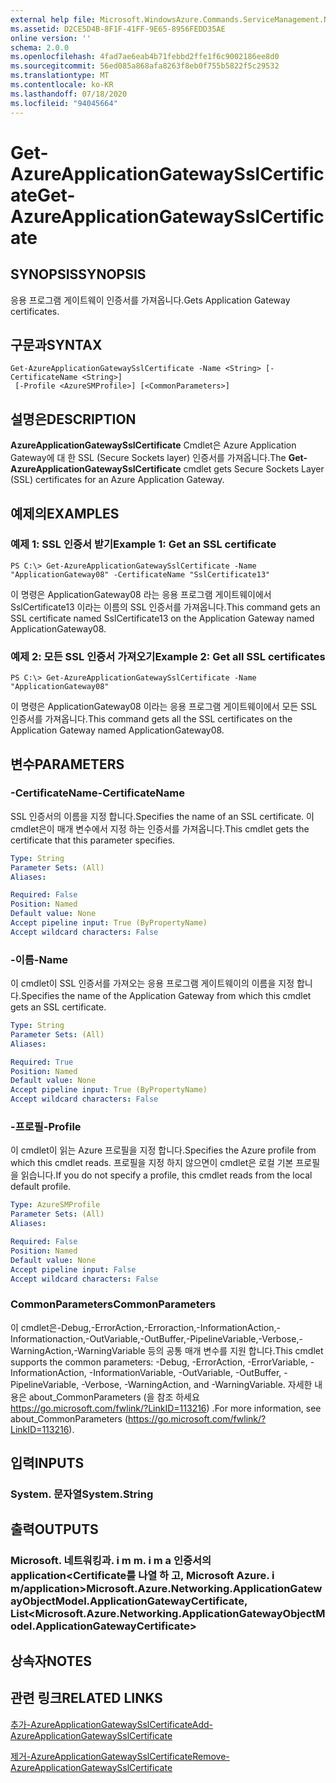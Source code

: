 ```yaml
---
external help file: Microsoft.WindowsAzure.Commands.ServiceManagement.Network.dll-Help.xml
ms.assetid: D2CE5D4B-8F1F-41FF-9E65-8956FEDD35AE
online version: ''
schema: 2.0.0
ms.openlocfilehash: 4fad7ae6eab4b71febbd2ffe1f6c9002186ee8d0
ms.sourcegitcommit: 56ed085a868afa8263f8eb0f755b5822f5c29532
ms.translationtype: MT
ms.contentlocale: ko-KR
ms.lasthandoff: 07/18/2020
ms.locfileid: "94045664"
---
```

# <span data-ttu-id="62382-101">Get-AzureApplicationGatewaySslCertificate</span><span class="sxs-lookup"><span data-stu-id="62382-101">Get-AzureApplicationGatewaySslCertificate</span></span>

## <span data-ttu-id="62382-102">SYNOPSIS</span><span class="sxs-lookup"><span data-stu-id="62382-102">SYNOPSIS</span></span>
<span data-ttu-id="62382-103">응용 프로그램 게이트웨이 인증서를 가져옵니다.</span><span class="sxs-lookup"><span data-stu-id="62382-103">Gets Application Gateway certificates.</span></span>

## <span data-ttu-id="62382-104">구문과</span><span class="sxs-lookup"><span data-stu-id="62382-104">SYNTAX</span></span>

```
Get-AzureApplicationGatewaySslCertificate -Name <String> [-CertificateName <String>]
 [-Profile <AzureSMProfile>] [<CommonParameters>]
```

## <span data-ttu-id="62382-105">설명은</span><span class="sxs-lookup"><span data-stu-id="62382-105">DESCRIPTION</span></span>
<span data-ttu-id="62382-106">**AzureApplicationGatewaySslCertificate** Cmdlet은 Azure Application Gateway에 대 한 SSL (Secure Sockets layer) 인증서를 가져옵니다.</span><span class="sxs-lookup"><span data-stu-id="62382-106">The **Get-AzureApplicationGatewaySslCertificate** cmdlet gets Secure Sockets Layer (SSL) certificates for an Azure Application Gateway.</span></span>

## <span data-ttu-id="62382-107">예제의</span><span class="sxs-lookup"><span data-stu-id="62382-107">EXAMPLES</span></span>

### <span data-ttu-id="62382-108">예제 1: SSL 인증서 받기</span><span class="sxs-lookup"><span data-stu-id="62382-108">Example 1: Get an SSL certificate</span></span>
```
PS C:\> Get-AzureApplicationGatewaySslCertificate -Name "ApplicationGateway08" -CertificateName "SslCertificate13"
```

<span data-ttu-id="62382-109">이 명령은 ApplicationGateway08 라는 응용 프로그램 게이트웨이에서 SslCertificate13 이라는 이름의 SSL 인증서를 가져옵니다.</span><span class="sxs-lookup"><span data-stu-id="62382-109">This command gets an SSL certificate named SslCertificate13 on the Application Gateway named ApplicationGateway08.</span></span>

### <span data-ttu-id="62382-110">예제 2: 모든 SSL 인증서 가져오기</span><span class="sxs-lookup"><span data-stu-id="62382-110">Example 2: Get all SSL certificates</span></span>
```
PS C:\> Get-AzureApplicationGatewaySslCertificate -Name "ApplicationGateway08"
```

<span data-ttu-id="62382-111">이 명령은 ApplicationGateway08 이라는 응용 프로그램 게이트웨이에서 모든 SSL 인증서를 가져옵니다.</span><span class="sxs-lookup"><span data-stu-id="62382-111">This command gets all the SSL certificates on the Application Gateway named ApplicationGateway08.</span></span>

## <span data-ttu-id="62382-112">변수</span><span class="sxs-lookup"><span data-stu-id="62382-112">PARAMETERS</span></span>

### <span data-ttu-id="62382-113">-CertificateName</span><span class="sxs-lookup"><span data-stu-id="62382-113">-CertificateName</span></span>
<span data-ttu-id="62382-114">SSL 인증서의 이름을 지정 합니다.</span><span class="sxs-lookup"><span data-stu-id="62382-114">Specifies the name of an SSL certificate.</span></span>
<span data-ttu-id="62382-115">이 cmdlet은이 매개 변수에서 지정 하는 인증서를 가져옵니다.</span><span class="sxs-lookup"><span data-stu-id="62382-115">This cmdlet gets the certificate that this parameter specifies.</span></span>

```yaml
Type: String
Parameter Sets: (All)
Aliases: 

Required: False
Position: Named
Default value: None
Accept pipeline input: True (ByPropertyName)
Accept wildcard characters: False
```

### <span data-ttu-id="62382-116">-이름</span><span class="sxs-lookup"><span data-stu-id="62382-116">-Name</span></span>
<span data-ttu-id="62382-117">이 cmdlet이 SSL 인증서를 가져오는 응용 프로그램 게이트웨이의 이름을 지정 합니다.</span><span class="sxs-lookup"><span data-stu-id="62382-117">Specifies the name of the Application Gateway from which this cmdlet gets an SSL certificate.</span></span>

```yaml
Type: String
Parameter Sets: (All)
Aliases: 

Required: True
Position: Named
Default value: None
Accept pipeline input: True (ByPropertyName)
Accept wildcard characters: False
```

### <span data-ttu-id="62382-118">-프로필</span><span class="sxs-lookup"><span data-stu-id="62382-118">-Profile</span></span>
<span data-ttu-id="62382-119">이 cmdlet이 읽는 Azure 프로필을 지정 합니다.</span><span class="sxs-lookup"><span data-stu-id="62382-119">Specifies the Azure profile from which this cmdlet reads.</span></span>
<span data-ttu-id="62382-120">프로필을 지정 하지 않으면이 cmdlet은 로컬 기본 프로필을 읽습니다.</span><span class="sxs-lookup"><span data-stu-id="62382-120">If you do not specify a profile, this cmdlet reads from the local default profile.</span></span>

```yaml
Type: AzureSMProfile
Parameter Sets: (All)
Aliases: 

Required: False
Position: Named
Default value: None
Accept pipeline input: False
Accept wildcard characters: False
```

### <span data-ttu-id="62382-121">CommonParameters</span><span class="sxs-lookup"><span data-stu-id="62382-121">CommonParameters</span></span>
<span data-ttu-id="62382-122">이 cmdlet은-Debug,-ErrorAction,-Erroraction,-InformationAction,-Informationaction,-OutVariable,-OutBuffer,-PipelineVariable,-Verbose,-WarningAction,-WarningVariable 등의 공통 매개 변수를 지원 합니다.</span><span class="sxs-lookup"><span data-stu-id="62382-122">This cmdlet supports the common parameters: -Debug, -ErrorAction, -ErrorVariable, -InformationAction, -InformationVariable, -OutVariable, -OutBuffer, -PipelineVariable, -Verbose, -WarningAction, and -WarningVariable.</span></span> <span data-ttu-id="62382-123">자세한 내용은 about_CommonParameters (을 참조 하세요 https://go.microsoft.com/fwlink/?LinkID=113216) .</span><span class="sxs-lookup"><span data-stu-id="62382-123">For more information, see about_CommonParameters (https://go.microsoft.com/fwlink/?LinkID=113216).</span></span>

## <span data-ttu-id="62382-124">입력</span><span class="sxs-lookup"><span data-stu-id="62382-124">INPUTS</span></span>

### <span data-ttu-id="62382-125">System. 문자열</span><span class="sxs-lookup"><span data-stu-id="62382-125">System.String</span></span>

## <span data-ttu-id="62382-126">출력</span><span class="sxs-lookup"><span data-stu-id="62382-126">OUTPUTS</span></span>

### <span data-ttu-id="62382-127">Microsoft. 네트워킹과. i m m. i m a 인증서의 application<Certificate를 나열 하 고, Microsoft Azure. i m/application></span><span class="sxs-lookup"><span data-stu-id="62382-127">Microsoft.Azure.Networking.ApplicationGatewayObjectModel.ApplicationGatewayCertificate, List<Microsoft.Azure.Networking.ApplicationGatewayObjectModel.ApplicationGatewayCertificate></span></span>

## <span data-ttu-id="62382-128">상속자</span><span class="sxs-lookup"><span data-stu-id="62382-128">NOTES</span></span>

## <span data-ttu-id="62382-129">관련 링크</span><span class="sxs-lookup"><span data-stu-id="62382-129">RELATED LINKS</span></span>

[<span data-ttu-id="62382-130">추가-AzureApplicationGatewaySslCertificate</span><span class="sxs-lookup"><span data-stu-id="62382-130">Add-AzureApplicationGatewaySslCertificate</span></span>](./Add-AzureApplicationGatewaySslCertificate.md)

[<span data-ttu-id="62382-131">제거-AzureApplicationGatewaySslCertificate</span><span class="sxs-lookup"><span data-stu-id="62382-131">Remove-AzureApplicationGatewaySslCertificate</span></span>](./Remove-AzureApplicationGatewaySslCertificate.md)
